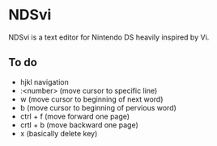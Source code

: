 
# NDSvi

NDSvi is a text editor for Nintendo DS heavily inspired by Vi.

## To do

- hjkl navigation
- :&lt;number&gt; (move cursor to specific line)
- w (move cursor to beginning of next word)
- b (move cursor to beginning of pervious word)
- ctrl + f (move forward one page)
- crtl + b (move backward one page)
- x (basically delete key)
